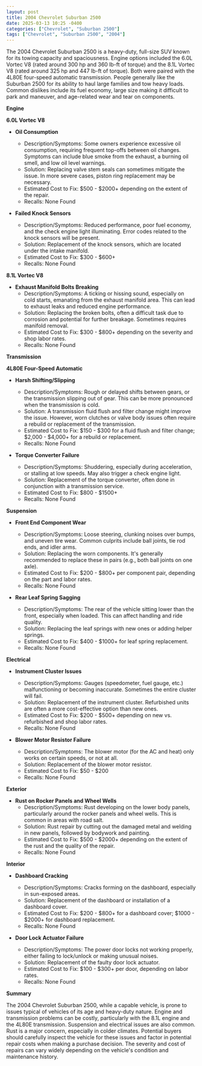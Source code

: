 ```yaml
---
layout: post
title: 2004 Chevrolet Suburban 2500
date: 2025-03-13 10:25 -0400
categories: ["Chevrolet", "Suburban 2500"]
tags: ["Chevrolet", "Suburban 2500", "2004"]
---
```

The 2004 Chevrolet Suburban 2500 is a heavy-duty, full-size SUV known for its towing capacity and spaciousness. Engine options included the 6.0L Vortec V8 (rated around 300 hp and 360 lb-ft of torque) and the 8.1L Vortec V8 (rated around 325 hp and 447 lb-ft of torque). Both were paired with the 4L80E four-speed automatic transmission. People generally like the Suburban 2500 for its ability to haul large families and tow heavy loads. Common dislikes include its fuel economy, large size making it difficult to park and maneuver, and age-related wear and tear on components.

**Engine**

**6.0L Vortec V8**

*   **Oil Consumption**
    *   Description/Symptoms: Some owners experience excessive oil consumption, requiring frequent top-offs between oil changes. Symptoms can include blue smoke from the exhaust, a burning oil smell, and low oil level warnings.
    *   Solution: Replacing valve stem seals can sometimes mitigate the issue. In more severe cases, piston ring replacement may be necessary.
    *   Estimated Cost to Fix: $500 - $2000+ depending on the extent of the repair.
    *   Recalls: None Found

*   **Failed Knock Sensors**
    *   Description/Symptoms: Reduced performance, poor fuel economy, and the check engine light illuminating. Error codes related to the knock sensors will be present.
    *   Solution: Replacement of the knock sensors, which are located under the intake manifold.
    *   Estimated Cost to Fix: $300 - $600+
    *   Recalls: None Found

**8.1L Vortec V8**

*   **Exhaust Manifold Bolts Breaking**
    *   Description/Symptoms: A ticking or hissing sound, especially on cold starts, emanating from the exhaust manifold area. This can lead to exhaust leaks and reduced engine performance.
    *   Solution: Replacing the broken bolts, often a difficult task due to corrosion and potential for further breakage. Sometimes requires manifold removal.
    *   Estimated Cost to Fix: $300 - $800+ depending on the severity and shop labor rates.
    *   Recalls: None Found

**Transmission**

**4L80E Four-Speed Automatic**

*   **Harsh Shifting/Slipping**
    *   Description/Symptoms: Rough or delayed shifts between gears, or the transmission slipping out of gear. This can be more pronounced when the transmission is cold.
    *   Solution: A transmission fluid flush and filter change might improve the issue. However, worn clutches or valve body issues often require a rebuild or replacement of the transmission.
    *   Estimated Cost to Fix: $150 - $300 for a fluid flush and filter change; $2,000 - $4,000+ for a rebuild or replacement.
    *   Recalls: None Found

*   **Torque Converter Failure**
    *   Description/Symptoms: Shuddering, especially during acceleration, or stalling at low speeds. May also trigger a check engine light.
    *   Solution: Replacement of the torque converter, often done in conjunction with a transmission service.
    *   Estimated Cost to Fix: $800 - $1500+
    *   Recalls: None Found

**Suspension**

*   **Front End Component Wear**
    *   Description/Symptoms: Loose steering, clunking noises over bumps, and uneven tire wear. Common culprits include ball joints, tie rod ends, and idler arms.
    *   Solution: Replacing the worn components. It's generally recommended to replace these in pairs (e.g., both ball joints on one axle).
    *   Estimated Cost to Fix: $200 - $800+ per component pair, depending on the part and labor rates.
    *   Recalls: None Found

*   **Rear Leaf Spring Sagging**
    *   Description/Symptoms: The rear of the vehicle sitting lower than the front, especially when loaded. This can affect handling and ride quality.
    *   Solution: Replacing the leaf springs with new ones or adding helper springs.
    *   Estimated Cost to Fix: $400 - $1000+ for leaf spring replacement.
    *   Recalls: None Found

**Electrical**

*   **Instrument Cluster Issues**
    *   Description/Symptoms: Gauges (speedometer, fuel gauge, etc.) malfunctioning or becoming inaccurate. Sometimes the entire cluster will fail.
    *   Solution: Replacement of the instrument cluster. Refurbished units are often a more cost-effective option than new ones.
    *   Estimated Cost to Fix: $200 - $500+ depending on new vs. refurbished and shop labor rates.
    *   Recalls: None Found

*   **Blower Motor Resistor Failure**
    *   Description/Symptoms: The blower motor (for the AC and heat) only works on certain speeds, or not at all.
    *   Solution: Replacement of the blower motor resistor.
    *   Estimated Cost to Fix: $50 - $200
    *   Recalls: None Found

**Exterior**

*   **Rust on Rocker Panels and Wheel Wells**
    *   Description/Symptoms: Rust developing on the lower body panels, particularly around the rocker panels and wheel wells. This is common in areas with road salt.
    *   Solution: Rust repair by cutting out the damaged metal and welding in new panels, followed by bodywork and painting.
    *   Estimated Cost to Fix: $500 - $2000+ depending on the extent of the rust and the quality of the repair.
    *   Recalls: None Found

**Interior**

*   **Dashboard Cracking**
    *   Description/Symptoms: Cracks forming on the dashboard, especially in sun-exposed areas.
    *   Solution: Replacement of the dashboard or installation of a dashboard cover.
    *   Estimated Cost to Fix: $200 - $800+ for a dashboard cover; $1000 - $2000+ for dashboard replacement.
    *   Recalls: None Found

*   **Door Lock Actuator Failure**
    *   Description/Symptoms: The power door locks not working properly, either failing to lock/unlock or making unusual noises.
    *   Solution: Replacement of the faulty door lock actuator.
    *   Estimated Cost to Fix: $100 - $300+ per door, depending on labor rates.
    *   Recalls: None Found

**Summary**

The 2004 Chevrolet Suburban 2500, while a capable vehicle, is prone to issues typical of vehicles of its age and heavy-duty nature. Engine and transmission problems can be costly, particularly with the 8.1L engine and the 4L80E transmission. Suspension and electrical issues are also common. Rust is a major concern, especially in colder climates. Potential buyers should carefully inspect the vehicle for these issues and factor in potential repair costs when making a purchase decision. The severity and cost of repairs can vary widely depending on the vehicle's condition and maintenance history.

